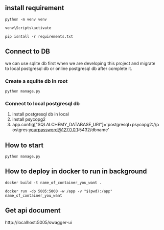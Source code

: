 
## install requirement
```angular2html
python -m venv venv
```
```angular2html
venv\Scripts\activate
```
```angular2html
pip isntall -r requirements.txt
```

## Connect to DB
we can use sqlite db first when we are developing this project and migrate to local postgresql db or online postgresql db after complete it.

### Create a squlite db in root
```angular2html
python manage.py
```

### Connect to local postgresql db
1. install postgresql db in local
2. install psycopg2
3. app.config["SQLALCHEMY_DATABASE_URI"]='postgresql+psycopg2://postgres:yourpassword@127.0.0.1:5432/dbname'

## How to start
```angular2html
python manage.py
```

## How to deploy in docker to run in background
```angular2html
docker build -t name_of_container_you_want .
```
```angular2html
docker run -dp 5005:5000 -w /app -v "$(pwd):/app"  name_of_container_you_want
```
 
## Get api document
http://localhost:5005/swagger-ui



